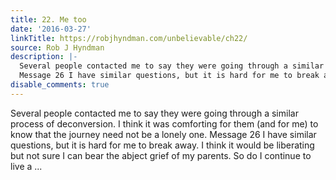 ```yaml
---
title: 22. Me too
date: '2016-03-27'
linkTitle: https://robjhyndman.com/unbelievable/ch22/
source: Rob J Hyndman
description: |-
  Several people contacted me to say they were going through a similar process of deconversion. I think it was comforting for them (and for me) to know that the journey need not be a lonely one.
  Message 26 I have similar questions, but it is hard for me to break away. I think it would be liberating but not sure I can bear the abject grief of my parents. So do I continue to live a ...
disable_comments: true
---
```

Several people contacted me to say they were going through a similar process of deconversion. I think it was comforting for them (and for me) to know that the journey need not be a lonely one.
Message 26 I have similar questions, but it is hard for me to break away. I think it would be liberating but not sure I can bear the abject grief of my parents. So do I continue to live a ...